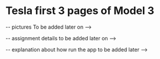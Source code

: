 # Tesla first 3 pages of Model 3

-- pictures To be added later on -->


-- assignment details to be added later on -->


-- explanation about how run the app to be added later -->